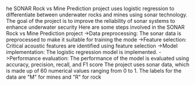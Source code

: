 he SONAR Rock vs Mine Prediction project uses logistic regression to differentiate between underwater rocks and mines using sonar technology. The goal of the project is to improve the reliability of sonar systems to enhance underwater security
Here are some steps involved in the SONAR Rock vs Mine Prediction project
->Data preprocessing: The sonar data is preprocessed to make it suitable for training the mode
->Feature selection: Critical acoustic features are identified using feature selection
->Model implementation: The logistic regression model is implemented.
->Performance evaluation: The performance of the model is evaluated using accuracy, precision, recall, and F1 score
The project uses sonar data, which is made up of 60 numerical values ranging from 0 to 1. The labels for the data are "M" for mines and "R" for rock
